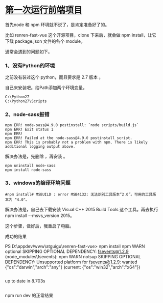 

# [第一次运行前端项目](https://www.cnblogs.com/wuyicode/p/13143424.html)



首先node 和 npm 环境就不说了，是肯定准备好了的。

 

比如 renren-fast-vue 这个开源项目，clone 下来后，就会做 npm install，让它下载 package.json 文件的各个 module。

通常会遇到的问题如下。

 

### 1、没有Python的环境

之前没有装过这个 python，而且要求是 2.7 版本 。

自己来安装吧。给Path添加两个环境变量。

```
C:\Python27
C:\Python27\Scripts
```

 

### 2、node-sass报错

```
npm ERR! node-sass@4.9.0 postinstall: `node scripts/build.js`
npm ERR! Exit status 1
npm ERR!
npm ERR! Failed at the node-sass@4.9.0 postinstall script.
npm ERR! This is probably not a problem with npm. There is likely additional logging output above.
```

解决办法是，先删除 ，再安装 。

```
npm uninstall node-sass
npm install node-sass
```

 

### 3、windows的编译环境问题

```
#npm install# MSBUILD : error MSB4132: 无法识别工具版本“2.0”。可用的工具版本为 "4.0"。
```

解决办法是，自己去下载安装 Visual C++ 2015 Build Tools 这个工具。再去执行 npm install --msvs_version 2015。

这个步骤，做好后，我重启了电脑。

 

成功的结果

PS D:\appdev\www\atguigu\renren-fast-vue> npm install
npm WARN optional SKIPPING OPTIONAL DEPENDENCY: fsevents@1.2.9 (node_modules\fsevents):
npm WARN notsup SKIPPING OPTIONAL DEPENDENCY: Unsupported platform for fsevents@1.2.9: wanted {"os":"darwin","arch":"any"} (current: {"os":"win32","arch":"x64"})

```

```

up to date in 8.703s

```

```

 

npm run dev 的正常结果